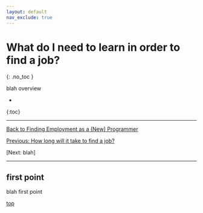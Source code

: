 ```yaml
---
layout: default
nav_exclude: true
---
```


# What do I need to learn in order to find a job?
{: .no_toc }

blah overview

* 
{:toc}

---

[Back to Finding Employment as a (New) Programmer](../../finding_employment/)

[Previous: How long will it take to find a job?](../how_long/)

[Next: blah]

---

## first point

blah first point

[top](#top)

